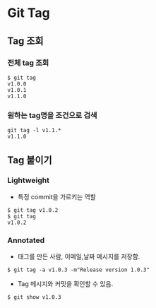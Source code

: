 # Git Tag

## Tag 조회

### 전체 tag 조회
```
$ git tag
v1.0.0
v1.0.1
v1.1.0
```

### 원하는 tag명을 조건으로 검색

```
git tag -l v1.1.*
v1.1.0
```

## Tag 붙이기

### Lightweight

* 특정 commit을 가르키는 역할


```
$ git tag v1.0.2
$ git tag
v1.0.2
```

### Annotated

* 태그를 만든 사람, 이메일,날짜 메시지를 저장함. 

```
$ git tag -a v1.0.3 -m"Release version 1.0.3"
```

* Tag 메시지와 커밋을 확인할 수 있음.

```
$ git show v1.0.3
```